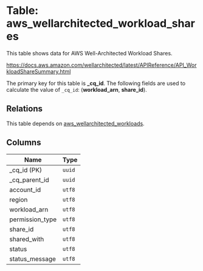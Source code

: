 # Table: aws_wellarchitected_workload_shares

This table shows data for AWS Well-Architected Workload Shares.

https://docs.aws.amazon.com/wellarchitected/latest/APIReference/API_WorkloadShareSummary.html

The primary key for this table is **_cq_id**.
The following fields are used to calculate the value of `_cq_id`: (**workload_arn**, **share_id**).
## Relations

This table depends on [aws_wellarchitected_workloads](aws_wellarchitected_workloads.md).

## Columns

| Name          | Type          |
| ------------- | ------------- |
|_cq_id (PK)|`uuid`|
|_cq_parent_id|`uuid`|
|account_id|`utf8`|
|region|`utf8`|
|workload_arn|`utf8`|
|permission_type|`utf8`|
|share_id|`utf8`|
|shared_with|`utf8`|
|status|`utf8`|
|status_message|`utf8`|